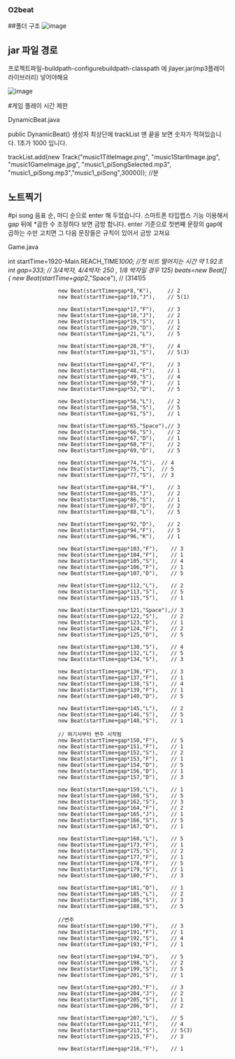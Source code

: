### O2beat

##폴더 구조
![image](https://github.com/O2B2TEAM/O2Beat/assets/112530099/e5111c13-12d3-45ae-86f8-cd90b3c4fec0)


## jar 파일 경로
프로젝트파일-buildpath-configurebuildpath-classpath 에 jlayer.jar(mp3플레이라이브러리) 넣어야해요

![image](https://github.com/O2B2TEAM/O2Beat/assets/112530099/b9bf6f6e-9a0f-42b2-b7c0-b76a4d6768df)

#게임 플레이 시간 제한

DynamicBeat.java

public DynamicBeat() 생성자 최상단에 trackList 맨 끝을 보면 숫자가 적혀있습니다. 1초가 1000 입니다.

trackList.add(new Track("music1TitleImage.png", "music1StartImage.jpg", "music1GameImage.jpg",
				"music1_piSongSelected.mp3", "music1_piSong.mp3","music1_piSong",30000)); //분




## 노트찍기
#pi song 음표 순, 마디 순으로 enter 해 두었습니다. 스마트폰 타입랩스 기능 이용해서 gap 뒤에 *곱한 수 조정하다 보면 금방 합니다.
enter 기준으로 첫번째 문장의 gap에  곱하는 수만 고치면 그 다음 문장들은 규칙이 있어서 금방 고쳐요

Game.java

int startTime=1920-Main.REACH_TIME*1000; //첫 비트 떨어지는 시간 약 1.92초
			int gap=333; // 3/4박자, 4/4박자: 250 , 1/8 박자일 경우 125)
			beats=new Beat[] {
					new Beat(startTime+gap*2,"Space"),     // (3141)5
					
					new Beat(startTime+gap*8,"K"),     // 2
					new Beat(startTime+gap*10,"J"),    // 5(1)
					
					new Beat(startTime+gap*17,"F"),    // 3
					new Beat(startTime+gap*18,"J"),    // 2
					new Beat(startTime+gap*19,"S"),    // 1
					new Beat(startTime+gap*20,"D"),    // 2
					new Beat(startTime+gap*21,"L"),    // 5
					
					new Beat(startTime+gap*28,"F"),    // 4
					new Beat(startTime+gap*31,"S"),    // 5(3)
					
					new Beat(startTime+gap*47,"F"),    // 3
					new Beat(startTime+gap*48,"F"),    // 1
					new Beat(startTime+gap*49,"S"),    // 4
					new Beat(startTime+gap*50,"F"),    // 1
					new Beat(startTime+gap*52,"D"),    // 5
					
					new Beat(startTime+gap*56,"L"),    // 2
					new Beat(startTime+gap*58,"S"),    // 5
					new Beat(startTime+gap*61,"S"),    // 1
					
					new Beat(startTime+gap*65,"Space"),// 3
					new Beat(startTime+gap*66,"S"),    // 2
					new Beat(startTime+gap*67,"D"),    // 1
					new Beat(startTime+gap*68,"F"),    // 2
					new Beat(startTime+gap*69,"D"),    // 5
					
					new Beat(startTime+gap*74,"S"),  // 4
					new Beat(startTime+gap*75,"L"),  // 5
					new Beat(startTime+gap*77,"S"),  // 3
					
					new Beat(startTime+gap*84,"F"),    // 3
					new Beat(startTime+gap*85,"J"),    // 2
					new Beat(startTime+gap*86,"S"),    // 1
					new Beat(startTime+gap*87,"D"),    // 2
					new Beat(startTime+gap*88,"L"),    // 5
					
					new Beat(startTime+gap*92,"D"),    // 2
					new Beat(startTime+gap*94,"F"),    // 5
					new Beat(startTime+gap*96,"K"),    // 1
					
					new Beat(startTime+gap*103,"F"),    // 3
					new Beat(startTime+gap*104,"F"),    // 1
					new Beat(startTime+gap*105,"S"),    // 4
					new Beat(startTime+gap*106,"F"),    // 1
					new Beat(startTime+gap*107,"D"),    // 5
					
					new Beat(startTime+gap*112,"L"),    // 2
					new Beat(startTime+gap*113,"S"),    // 5
					new Beat(startTime+gap*115,"S"),    // 1
					
					new Beat(startTime+gap*121,"Space"),// 3
					new Beat(startTime+gap*122,"S"),    // 2
					new Beat(startTime+gap*123,"D"),    // 1
					new Beat(startTime+gap*124,"F"),    // 2
					new Beat(startTime+gap*125,"D"),    // 5

					new Beat(startTime+gap*130,"S"),    // 4
					new Beat(startTime+gap*132,"L"),    // 5
					new Beat(startTime+gap*134,"S"),    // 3

					new Beat(startTime+gap*136,"F"),    // 3
					new Beat(startTime+gap*137,"F"),    // 1
					new Beat(startTime+gap*138,"S"),    // 4
					new Beat(startTime+gap*139,"F"),    // 1
					new Beat(startTime+gap*140,"D"),    // 5

					new Beat(startTime+gap*145,"L"),    // 2
					new Beat(startTime+gap*146,"S"),    // 5
					new Beat(startTime+gap*148,"S"),    // 1
                   
					// 여기서부터 변주 시작됨
					new Beat(startTime+gap*150,"F"),    // 5
					new Beat(startTime+gap*151,"F"),    // 1
					new Beat(startTime+gap*152,"S"),    // 2
					new Beat(startTime+gap*153,"F"),    // 1
					new Beat(startTime+gap*154,"D"),    // 5
					new Beat(startTime+gap*156,"D"),    // 1
					new Beat(startTime+gap*157,"D"),    // 3

					new Beat(startTime+gap*159,"L"),    // 1
					new Beat(startTime+gap*160,"S"),    // 5
					new Beat(startTime+gap*162,"S"),    // 3
					new Beat(startTime+gap*164,"F"),    // 2
					new Beat(startTime+gap*165,"J"),    // 1
					new Beat(startTime+gap*166,"S"),    // 5
					new Beat(startTime+gap*167,"D"),    // 1
					
					new Beat(startTime+gap*168,"L"),    // 5
					new Beat(startTime+gap*173,"F"),    // 1
					new Beat(startTime+gap*175,"S"),    // 2
					new Beat(startTime+gap*177,"F"),    // 1
					new Beat(startTime+gap*178,"F"),    // 5
					new Beat(startTime+gap*179,"S"),    // 1
					new Beat(startTime+gap*180,"F"),    // 3
					
					new Beat(startTime+gap*181,"D"),    // 1
					new Beat(startTime+gap*185,"L"),    // 2
					new Beat(startTime+gap*186,"S"),    // 3
					new Beat(startTime+gap*188,"S"),    // 5
					
					//변주
					new Beat(startTime+gap*190,"F"),    // 3
					new Beat(startTime+gap*191,"F"),    // 1
					new Beat(startTime+gap*192,"S"),    // 4
					new Beat(startTime+gap*193,"F"),    // 1
					
					new Beat(startTime+gap*194,"D"),    // 5
					new Beat(startTime+gap*198,"L"),    // 2
					new Beat(startTime+gap*199,"S"),    // 5
					new Beat(startTime+gap*201,"S"),    // 1
					
					new Beat(startTime+gap*203,"F"),    // 3
					new Beat(startTime+gap*204,"J"),    // 2
					new Beat(startTime+gap*205,"S"),    // 1
					new Beat(startTime+gap*206,"D"),    // 2
					
					new Beat(startTime+gap*207,"L"),    // 5
					new Beat(startTime+gap*211,"F"),    // 4
					new Beat(startTime+gap*213,"S"),    // 5(3)
					new Beat(startTime+gap*215,"F"),    // 3
					
					new Beat(startTime+gap*216,"F"),    // 1

